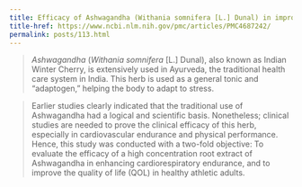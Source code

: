 ```yaml
---
title: Efficacy of Ashwagandha (Withania somnifera [L.] Dunal) in improving cardiorespiratory endurance in healthy athletic adults
title-href: https://www.ncbi.nlm.nih.gov/pmc/articles/PMC4687242/
permalink: posts/113.html
---
```


> _Ashwagandha_ (_Withania somnifera_ [L.] Dunal), also known as Indian Winter Cherry, is extensively used in Ayurveda, the traditional health care system in India. This herb is used as a general tonic and “adaptogen,” helping the body to adapt to stress.

> Earlier studies clearly indicated that the traditional use of Ashwagandha had a logical and scientific basis. Nonetheless; clinical studies are needed to prove the clinical efficacy of this herb, especially in cardiovascular endurance and physical performance. Hence, this study was conducted with a two-fold objective: To evaluate the efficacy of a high concentration root extract of Ashwagandha in enhancing cardiorespiratory endurance, and to improve the quality of life (<span class="sc">QOL</span>) in healthy athletic adults.